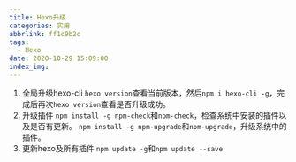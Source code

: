 ```yaml
---
title: Hexo升级
categories: 实用
abbrlink: ff1c9b2c
tags:
  - Hexo
date: 2020-10-29 15:09:00
index_img:
---
```


1. 全局升级hexo-cli
`hexo version`查看当前版本，然后`npm i hexo-cli -g`，完成后再次`hexo version`查看是否升级成功。
2. 升级插件
`npm install -g npm-check`和`npm-check`，检查系统中安装的插件以及是否有更新。
`npm install -g npm-upgrade`和`npm-upgrade`，升级系统中的插件。
3. 更新hexo及所有插件
`npm update -g`和`npm update --save`